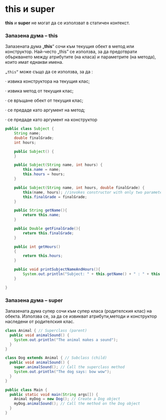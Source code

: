 # this и super

**this** и **super** не могат да се използват в статичен контекст.

### Запазена дума – this

Запазената дума „**this**“ сочи към текущия обект в метод или конструктор. Най-често „this”  се използва, за да предотврати объркването между атрибутите (на класа) и параметрите (на метода), които имат еднакви имена.

`„this“` може също да се използва, за да :

·         извика конструктора на текущия клас;

·         извика метод от текущия клас;

·         се връщане обект от текущия клас;

·         се предаде като аргумент на метод;

·         се предаде като аргумент на конструктор


```java
public class Subject {
    String name;
    double finalGrade;
    int hours;

    public Subject() {
    }

    public Subject(String name, int hours) {
        this.name = name;
        this.hours = hours;
    }

    public Subject(String name, int hours, double finalGrade) {
        this(name, hours); //invokes constructor with only two parameters
        this.finalGrade = finalGrade;
    }

    public String getName(){
        return this.name;
    }

    public Double getFinalGrade(){
        return this.finalGrade;
    }

    public int getHours()
    {
        return this.hours;
    }

    public void printSubjectNameAndHours(){
        System.out.println("Subject: " + this.getName() + " : " + this.getHours()); //method invoke
    }

}
```

### &#x20;Запазена дума – super

&#x20;Запазената дума супер сочи към супер класа (родителския клас) на обекта. Използва се, за да се извикват атрибути,методи и конструктор наследени от родителския клас.


```java
class Animal { // Superclass (parent)
  public void animalSound() {
    System.out.println("The animal makes a sound");
  }
}
```

```java
class Dog extends Animal { // Subclass (child)
  public void animalSound() {
    super.animalSound(); // Call the superclass method
    System.out.println("The dog says: bow wow");
  }
}
```

```java
public class Main {
  public static void main(String args[]) {
    Animal myDog = new Dog(); // Create a Dog object
    myDog.animalSound(); // Call the method on the Dog object
  }
}
```
